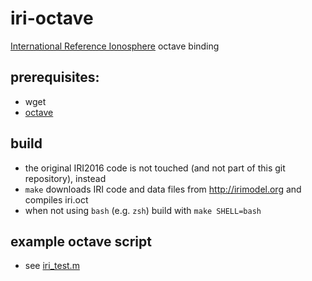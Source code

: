 # iri-octave
[International Reference Ionosphere](http://irimodel.org) octave binding

## prerequisites:
* wget
* [octave](https://www.gnu.org/software/octave/)

## build
* the original IRI2016 code is not touched (and not part of this git repository), instead
* `make` downloads IRI code and data files from http://irimodel.org and compiles iri.oct
* when not using `bash` (e.g. `zsh`) build with `make SHELL=bash`

## example octave script
* see [iri_test.m](https://github.com/hcab14/iri-octave/blob/master/m/iri_test.m)
